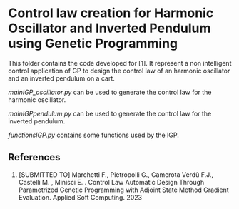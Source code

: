 # Control law creation for Harmonic Oscillator and Inverted Pendulum using Genetic Programming

This folder contains the code developed for [1]. It represent a non intelligent control application of GP to design the
control law of an harmonic oscillator and an inverted pendulum on a cart. 

*mainIGP_oscillator.py* can be used to generate the control law for the harmonic oscillator.

*mainIGPpendulum.py* can be used to generate the control law for the inverted pendulum.

*functionsIGP.py* contains some functions used by the IGP.

## References

1. [SUBMITTED TO] Marchetti F., Pietropolli G., Camerota Verdù F.J., Castelli M. , Minisci E. . Control Law Automatic Design 
Through Parametrized Genetic Programming with Adjoint State Method Gradient Evaluation. Applied Soft Computing. 2023
